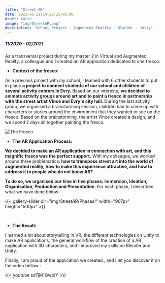 ```yaml
---
title: "Street AR"
date: 2021-05-21T14:28:25+02:00
draft: false
image: "img/StreetAR.png"
description: "School Project - Augmented Reality - Blender - Unity"
---
```


##### 11/2020 - 02/2021

As a transversal project during my master 2 in Virtual and Augmented Reality, a colleague and I created an AR application dedicated to one fresco.    

- **Context of the fresco:**

As a previous project with my school, I teamed with 6 other students to put in place **a project to connect students of our school and children of several activity centers in Evry.**
Based on our interests, **we decided to animate activity groups around art and to paint a fresco in partnership with the street artist Vince and Evry's city hall.**
During the last activity group, we organised a brainstorming session, children had to come up with characters or stories around the environment that they wanted to see on the fresco.
Based on the brainstorming, the artist Vince created a design, and we spend 2 days all together painting  the fresco.

![The Fresco](https://ceici92.github.io/CeciliasPortofolio/img/StreetAR/Fresco.jpg)


- **The AR Application Process:**

**We decided to make an AR application in connection with art, and this magnific fresco was the perfect support.**
With my colleague, we worked around three problematics: **how to transpose street art into the world of augmented reality, how to make this experience attractive, and how to address it to people who do not know AR?**

**To do so, we organised our time in five phases: Immersion, Ideation, Organisation, Production and Presentation**.
For each phase, I described what we have done below:

{{< gallery-slider dir="img/StreetAR/Phases/" width="907px" height="500px" >}}

&nbsp;

- **The Result:**

I learned a lot about storytelling in VR, the different technologies on Unity to make AR applications, the general workflow of the creation of a AR application with 3D characters, and I improved my skills on Blender and Unity.

Finally, I am proud of the application we created,, and I let you discover it on the video bellow :

{{< youtube sd7jM1GwpIY >}}    






